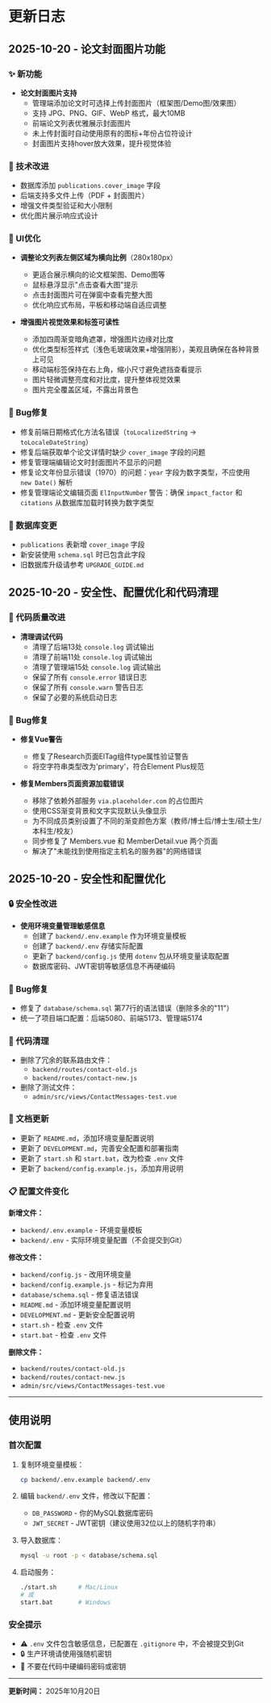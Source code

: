 # 更新日志

## 2025-10-20 - 论文封面图片功能

### ✨ 新功能
- **论文封面图片支持**
  - 管理端添加论文时可选择上传封面图片（框架图/Demo图/效果图）
  - 支持 JPG、PNG、GIF、WebP 格式，最大10MB
  - 前端论文列表优雅展示封面图片
  - 未上传封面时自动使用原有的图标+年份占位符设计
  - 封面图片支持hover放大效果，提升视觉体验

### 🔧 技术改进
- 数据库添加 `publications.cover_image` 字段
- 后端支持多文件上传（PDF + 封面图片）
- 增强文件类型验证和大小限制
- 优化图片展示响应式设计

### 🎨 UI优化
- **调整论文列表左侧区域为横向比例**（280x180px）
  - 更适合展示横向的论文框架图、Demo图等
  - 鼠标悬浮显示"点击查看大图"提示
  - 点击封面图片可在弹窗中查看完整大图
  - 优化响应式布局，平板和移动端自适应调整

- **增强图片视觉效果和标签可读性**
  - 添加四周渐变暗角遮罩，增强图片边缘对比度
  - 优化类型标签样式（浅色毛玻璃效果+增强阴影），美观且确保在各种背景上可见
  - 移动端标签保持在右上角，缩小尺寸避免遮挡查看提示
  - 图片轻微调整亮度和对比度，提升整体视觉效果
  - 图片完全覆盖区域，不露出背景色

### 🐛 Bug修复
- 修复前端日期格式化方法名错误（`toLocalizedString` → `toLocaleDateString`）
- 修复后端获取单个论文详情时缺少 `cover_image` 字段的问题
- 修复管理端编辑论文时封面图片不显示的问题
- 修复论文年份显示错误（1970）的问题：`year` 字段为数字类型，不应使用 `new Date()` 解析
- 修复管理端论文编辑页面 `ElInputNumber` 警告：确保 `impact_factor` 和 `citations` 从数据库加载时转换为数字类型

### 📝 数据库变更
- `publications` 表新增 `cover_image` 字段
- 新安装使用 `schema.sql` 时已包含此字段
- 旧数据库升级请参考 `UPGRADE_GUIDE.md`

## 2025-10-20 - 安全性、配置优化和代码清理

### 🧹 代码质量改进
- **清理调试代码**
  - 清理了后端13处 `console.log` 调试输出
  - 清理了前端11处 `console.log` 调试输出
  - 清理了管理端15处 `console.log` 调试输出
  - 保留了所有 `console.error` 错误日志
  - 保留了所有 `console.warn` 警告日志
  - 保留了必要的系统启动日志

### 🐛 Bug修复
- **修复Vue警告**
  - 修复了Research页面ElTag组件type属性验证警告
  - 将空字符串类型改为'primary'，符合Element Plus规范

- **修复Members页面资源加载错误**
  - 移除了依赖外部服务 `via.placeholder.com` 的占位图片
  - 使用CSS渐变背景和文字实现默认头像显示
  - 为不同成员类别设置了不同的渐变颜色方案（教师/博士后/博士生/硕士生/本科生/校友）
  - 同步修复了 Members.vue 和 MemberDetail.vue 两个页面
  - 解决了"未能找到使用指定主机名的服务器"的网络错误

## 2025-10-20 - 安全性和配置优化

### 🔒 安全性改进
- **使用环境变量管理敏感信息**
  - 创建了 `backend/.env.example` 作为环境变量模板
  - 创建了 `backend/.env` 存储实际配置
  - 更新了 `backend/config.js` 使用 `dotenv` 包从环境变量读取配置
  - 数据库密码、JWT密钥等敏感信息不再硬编码

### 🐛 Bug修复
- 修复了 `database/schema.sql` 第77行的语法错误（删除多余的"11"）
- 统一了项目端口配置：后端5080、前端5173、管理端5174

### 🧹 代码清理
- 删除了冗余的联系路由文件：
  - `backend/routes/contact-old.js`
  - `backend/routes/contact-new.js`
- 删除了测试文件：
  - `admin/src/views/ContactMessages-test.vue`

### 📝 文档更新
- 更新了 `README.md`，添加环境变量配置说明
- 更新了 `DEVELOPMENT.md`，完善安全配置和部署指南
- 更新了 `start.sh` 和 `start.bat`，改为检查 `.env` 文件
- 更新了 `backend/config.example.js`，添加弃用说明

### 📋 配置文件变化
**新增文件：**
- `backend/.env.example` - 环境变量模板
- `backend/.env` - 实际环境变量配置（不会提交到Git）

**修改文件：**
- `backend/config.js` - 改用环境变量
- `backend/config.example.js` - 标记为弃用
- `database/schema.sql` - 修复语法错误
- `README.md` - 添加环境变量配置说明
- `DEVELOPMENT.md` - 更新安全配置说明
- `start.sh` - 检查 `.env` 文件
- `start.bat` - 检查 `.env` 文件

**删除文件：**
- `backend/routes/contact-old.js`
- `backend/routes/contact-new.js`
- `admin/src/views/ContactMessages-test.vue`

---

## 使用说明

### 首次配置
1. 复制环境变量模板：
   ```bash
   cp backend/.env.example backend/.env
   ```

2. 编辑 `backend/.env` 文件，修改以下配置：
   - `DB_PASSWORD` - 你的MySQL数据库密码
   - `JWT_SECRET` - JWT密钥（建议使用32位以上的随机字符串）

3. 导入数据库：
   ```bash
   mysql -u root -p < database/schema.sql
   ```

4. 启动服务：
   ```bash
   ./start.sh      # Mac/Linux
   # 或
   start.bat       # Windows
   ```

### 安全提示
- ⚠️ `.env` 文件包含敏感信息，已配置在 `.gitignore` 中，不会被提交到Git
- 🔒 生产环境请使用强随机密钥
- 📝 不要在代码中硬编码密码或密钥

---

**更新时间：** 2025年10月20日

